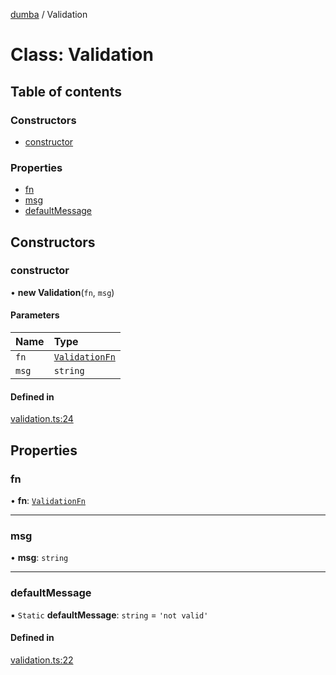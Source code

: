 [dumba](../README.md) / Validation

# Class: Validation

## Table of contents

### Constructors

- [constructor](Validation.md#constructor)

### Properties

- [fn](Validation.md#fn)
- [msg](Validation.md#msg)
- [defaultMessage](Validation.md#defaultmessage)

## Constructors

### constructor

• **new Validation**(`fn`, `msg`)

#### Parameters

| Name | Type |
| :------ | :------ |
| `fn` | [`ValidationFn`](../README.md#validationfn) |
| `msg` | `string` |

#### Defined in

[validation.ts:24](https://github.com/ivandotv/dumba/blob/6077cb6/packages/dumba/src/validation.ts#L24)

## Properties

### fn

• **fn**: [`ValidationFn`](../README.md#validationfn)

___

### msg

• **msg**: `string`

___

### defaultMessage

▪ `Static` **defaultMessage**: `string` = `'not valid'`

#### Defined in

[validation.ts:22](https://github.com/ivandotv/dumba/blob/6077cb6/packages/dumba/src/validation.ts#L22)
